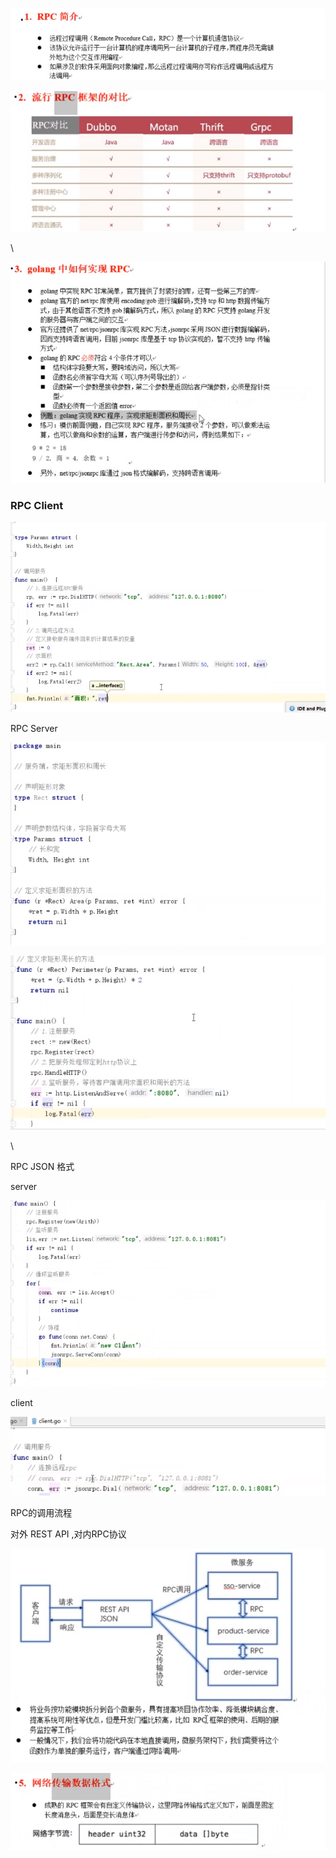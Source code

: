 

![1571565376726](assets/1571565376726.png)

![1571565463435](assets/1571565463435.png)

\



![1571567307977](assets/1571567307977.png)

### RPC Client

![1571567168353](assets/1571567168353.png)







RPC Server

![1571567190820](assets/1571567190820.png)

![1571567243064](assets/1571567243064.png)





\

RPC JSON 格式

server

![1571661100629](assets/1571661100629.png)

client

![1571661131953](assets/1571661131953.png)



RPC的调用流程

对外 REST API ,对内RPC协议

![1571661831412](assets/1571661831412.png)



![1571661919009](assets/1571661919009.png)



